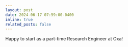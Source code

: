 ```yaml
---
layout: post
date: 2024-06-17 07:59:00-0400
inline: true
related_posts: false
---
```


Happy to start as a part-time Research Engineer at Oxa!
